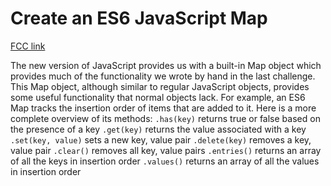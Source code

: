 # Create an ES6 JavaScript Map

[FCC link](https://www.freecodecamp.org/learn/coding-interview-prep/data-structures/create-an-es6-javascript-map)

The new version of JavaScript provides us with a built-in Map object which
provides much of the functionality we wrote by hand in the last challenge. This
Map object, although similar to regular JavaScript objects, provides some useful
functionality that normal objects lack. For example, an ES6 Map tracks the
insertion order of items that are added to it. Here is a more complete overview
of its methods: `.has(key)` returns true or false based on the presence of a key
`.get(key)` returns the value associated with a key `.set(key, value)` sets a
new key, value pair `.delete(key)` removes a key, value pair `.clear()` removes
all key, value pairs `.entries()` returns an array of all the keys in insertion
order `.values()` returns an array of all the values in insertion order
